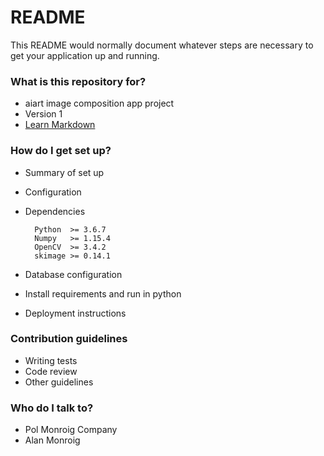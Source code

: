 # README #

This README would normally document whatever steps are necessary to get your application up and running.

### What is this repository for? ###

* aiart image composition app project
* Version 1
* [Learn Markdown](https://bitbucket.org/tutorials/markdowndemo)

### How do I get set up? ###

* Summary of set up
* Configuration
* Dependencies 

        Python  >= 3.6.7
        Numpy   >= 1.15.4
        OpenCV  >= 3.4.2
        skimage >= 0.14.1
        

* Database configuration
* Install requirements and run in python
* Deployment instructions

### Contribution guidelines ###

* Writing tests
* Code review
* Other guidelines

### Who do I talk to? ###

* Pol Monroig Company
* Alan Monroig
